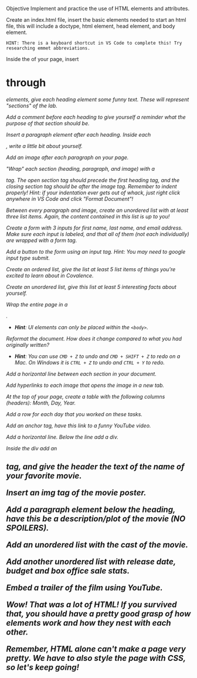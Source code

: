 Objective
Implement and practice the use of HTML elements and attributes.

Create an index.html file, insert the basic elements needed to start an html file, this will include a doctype, html element, head element, and body element.

    HINT: There is a keyboard shortcut in VS Code to complete this! Try researching emmet abbreviations.
Inside the <body> of your page, insert <h1> through <h6> elements, give each heading element some funny text. These will represent "sections" of the lab.

Add a comment before each heading to give yourself a reminder what the purpose of that section should be.

Insert a paragraph element after each heading. Inside each <p>, write a little bit about yourself.

Add an image after each paragraph on your page.

"Wrap" each section (heading, paragraph, and image) with a <section> tag. The open section tag should precede the first heading tag, and the closing section tag should be after the image tag. Remember to indent properly!
    Hint: if your indentation ever gets out of whack, just right click anywhere in VS Code and click "Format Document"!

Between every paragraph and image, create an unordered list with at least three list items. Again, the content contained in this list is up to you!

Create a form with 3 inputs for first name, last name, and email address. Make sure each input is labeled, and that all of them (not each individually) are wrapped with a form tag.

Add a button to the form using an input tag.
    Hint: You may need to google input type submit.

Create an ordered list, give the list at least 5 list items of things you're excited to learn about in Covalence.

Create an unordered list, give this list at least 5 interesting facts about yourself.

Wrap the entire page in a <div>.
*   **Hint**: UI elements can only be placed within the `<body>`.

Reformat the document. How does it change compared to what you had originally written?
*   **Hint**: You can use `CMD + Z` to undo and `CMD + SHIFT + Z` to redo on a Mac. On Windows it is `CTRL + Z` to undo and `CTRL + Y` to redo.

Add a horizontal line between each section in your document.

Add hyperlinks to each image that opens the image in a new tab.

At the top of your page, create a table with the following columns (headers): Month, Day, Year.

Add a row for each day that you worked on these tasks.

Add an anchor tag, have this link to a funny YouTube video.

Add a horizontal line. Below the line add a div.

Inside the div add an <h1> tag, and give the header the text of the name of your favorite movie.

Insert an img tag of the movie poster.

Add a paragraph element below the heading, have this be a description/plot of the movie (NO SPOILERS).

Add an unordered list with the cast of the movie.

Add another unordered list with release date, budget and box office sale stats.

Embed a trailer of the film using YouTube.

Wow! That was a lot of HTML! If you survived that, you should have a pretty good grasp of how elements work and how they nest with each other.

Remember, HTML alone can't make a page very pretty. We have to also style the page with CSS, so let's keep going!